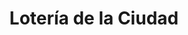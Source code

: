 ---
title: "Lotería de la Ciudad"
url: /ciudad-autonoma-de-buenos-aires/loteria-de-la-ciudad-avenida-arregui/
shop: Lotterie
---